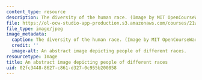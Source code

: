 ```yaml
---
content_type: resource
description: The diversity of the human race. (Image by MIT OpenCourseWare.)
file: https://ol-ocw-studio-app-production.s3.amazonaws.com/courses/21w-742j-writing-about-race-narratives-of-multiraciality-fall-2008/02fc34488627c861d3270c955b200858_21w-742jf08.jpg
file_type: image/jpeg
image_metadata:
  caption: The diversity of the human race. (Image by MIT OpenCourseWare.)
  credit: ''
  image-alt: An abstract image depicting people of different races.
resourcetype: Image
title: An abstract image depicting people of different races
uid: 02fc3448-8627-c861-d327-0c955b200858
---
```

